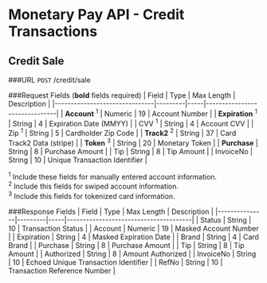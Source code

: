 # Monetary Pay API - Credit Transactions

## Credit Sale

###URL
`POST` /credit/sale

###Request Fields (**bold** fields required)
| Field                         | Type    | Max Length  | Description                   |
|-------------------------------|---------|-----|-------------------------------|
| **Account** <sup>1</sup>      | Numeric | 19  | Account Number                |
| **Expiration** <sup>1</sup>   | String  | 4   | Expiration Date (MMYY)        |
| CVV <sup>1</sup>              | String  | 4   | Account CVV                   |
| Zip <sup>1</sup>              | String  | 5   | Cardholder Zip Code           |
| **Track2** <sup>2</sup>       | String  | 37  | Card Track2 Data (stripe)     |
| **Token** <sup>3</sup>        | String  | 20  | Monetary Token                |
| **Purchase**                  | String  | 8   | Purchase Amount               |
| Tip                           | String  | 8   | Tip Amount                    |
| InvoiceNo                     | String  | 10  | Unique Transaction Identifier |

<sup>1</sup> Include these fields for manually entered account information.<br />
<sup>2</sup> Include this fields for swiped account information.<br />
<sup>3</sup> Include this fields for tokenized card information.

###Response Fields
| Field         | Type    | Max Length  | Description                           |
|---------------|---------|-----|---------------------------------------|
| Status        | String  | 10  | Transaction Status                    |
| Account       | Numeric | 19  | Masked Account Number                 |
| Expiration    | String  | 4   | Masked Expiration Date                |
| Brand         | String  | 4   | Card Brand                            |
| Purchase      | String  | 8   | Purchase Amount                       |
| Tip           | String  | 8   | Tip Amount                            |
| Authorized    | String  | 8   | Amount Authorized                     |
| InvoiceNo     | String  | 10  | Echoed Unique Transaction Identifier  |
| RefNo         | String  | 10  | Transaction Reference Number          |
